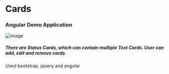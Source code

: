 # Cards
### Angular Demo Application

![image](https://cloud.githubusercontent.com/assets/5207331/11042713/b717b042-873e-11e5-8141-14a783f521af.png)

##### There are *Status Cards*, which can contain multiple *Text Cards*. User can add, edit and remove cards.
Used bootstrap, jquery and angular
